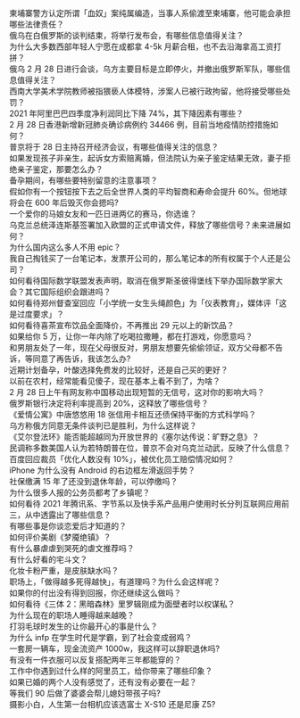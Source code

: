 柬埔寨警方认定所谓「血奴」案纯属编造，当事人系偷渡至柬埔寨，他可能会承担哪些法律责任？  
俄乌在白俄罗斯的谈判结束，将举行发布会，有哪些信息值得关注？  
为什么大多数西部年轻人宁愿在成都拿 4-5k 月薪合租，也不去沿海拿高工资打拼？  
俄乌 2 月 28 日进行会谈，乌方主要目标是立即停火，并撤出俄罗斯军队，哪些信息值得关注？  
西南大学美术学院教师被指猥亵人体模特，涉案人已被行政拘留，他将接受哪些处罚？  
2021 年阿里巴巴四季度净利润同比下降 74%，其下降因素有哪些？  
2 月 28 日香港新增新冠肺炎确诊病例约 34466 例，目前当地疫情防控措施如何？  
普京将于 28 日主持召开经济会议，有哪些值得关注的信息？  
如果发现孩子非亲生，起诉女方索赔离婚，但法院认为亲子鉴定结果无效，妻子拒绝亲子鉴定，那要怎么办？  
备孕期间，有哪些要特别留意的注意事项？  
假如你有一个按钮按下去之后全世界人类的平均智商和寿命会提升 60%。但地球将会在 600 年后毁灭你会摁吗?  
一个爱你的马娘女友和一匹日进两亿的赛马，你选谁？  
乌克兰总统泽连斯基签署加入欧盟的正式申请文件，释放了哪些信号？未来进展如何？  
为什么国内这么多人不用 epic？  
我自己掏钱买了一台笔记本，发票开公司的，那么笔记本的所有权属于个人还是公司？  
如何看待国际数学联盟发表声明，取消在俄罗斯圣彼得堡线下举办国际数学家大会？其它国际组织会跟进吗？  
如何看待郑州督查室回应「小学统一女生头绳颜色」为「仪表教育」，媒体评「这是过度要求」？  
如何看待喜茶宣布饮品全面降价，不再推出 29 元以上的新饮品？  
如果给你 5 万，让你一年内除了吃喝拉撒睡，都在打游戏，你愿意吗？  
和男朋友处了一年，现在父母很反对，男朋友想要先偷偷领证，双方父母都不告诉，等同意了再告诉，我该怎么办?  
近期计划备孕，叶酸选择免费发的比较好，还是自己买的更好？  
以前在农村，经常能看见傻子，现在基本上看不到了，为啥？  
2 月 28 日上午有网友称中国移动出现短暂的无信号，这对你的影响大吗？  
俄罗斯银行决定将利率提高到 20%，这释放了哪些信号？  
《爱情公寓》中唐悠悠用 18 张信用卡相互还债保持平衡的方式科学吗？  
乌方称俄方同意无条件谈判已是胜利，为什么这样说？  
《艾尔登法环》能否能超越同为开放世界的《塞尔达传说：旷野之息》？  
民调称多数美国人认为若特朗普在位，普京不会对乌克兰动武，反映了什么信息？  
百度回应裁员「优化人数没有 10%」，被优化员工赔偿情况如何？  
iPhone 为什么没有 Android 的右边框左滑返回手势？  
社保缴满 15 年了还没到退休年龄，可以停缴吗？  
为什么很多人报的公务员都考了乡镇呢？  
如何看待 2021 年腾讯系、字节系以及快手系产品用户使用时长分列互联网应用前三，从中透露出了哪些信息？  
有哪些事是你谈恋爱后才知道的？  
如何评价美剧《梦魇绝镇》？  
有什么暴虐虐到哭死的虐文推荐吗？  
有什么好看的宅斗文？  
化妆卡粉严重，是皮肤缺水吗？  
职场上，「做得越多死得越快」，有道理吗？为什么会这样呢？  
如果你的付出没有得到回报，你还继续这么做吗？  
如何看待《三体 2：黑暗森林》里罗辑刚成为面壁者时以权谋私？  
为什么现在的职场人睡得越来越晚？  
打羽毛球时发生的让你最开心的事是什么？  
为什么 infp 在学生时代是学霸，到了社会变成弱鸡？  
一套房一辆车，现金流资产 1000w，我这样可以辞职退休吗?  
有没有一件衣服可以反复搭配两年三年都能穿的？  
工作中你遇到过什么样的阿里员工，给你带来了哪些印象？  
如果已婚的两个人没有感觉了，还有没有必要在一起？  
等我们 90 后做了婆婆会帮儿媳妇带孩子吗?  
摄影小白，人生第一台相机应该选富士 X-S10 还是尼康 Z5?  
